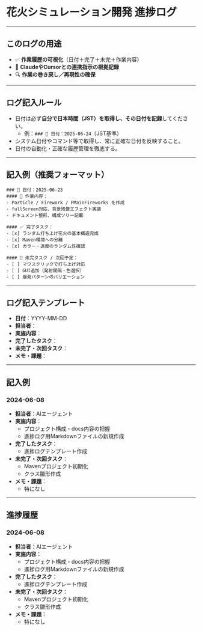 # 花火シミュレーション開発 進捗ログ

---

## このログの用途

* ✅ **作業履歴の可視化**（日付＋完了＋未完＋作業内容）
* 🔁 **ClaudeやCursorとの連携指示の根拠記録**
* 🔍 **作業の巻き戻し／再現性の確保**

---

## ログ記入ルール

- 日付は必ず**自分で日本時間（JST）を取得し、その日付を記録**してください。
  - 例：`### 📅 日付：2025-06-24`（JST基準）
- システム日付やコマンド等で取得し、常に正確な日付を反映すること。
- 日付の自動化・正確な履歴管理を徹底する。

---

## 記入例（推奨フォーマット）

```
### 📅 日付：2025-06-23
#### 🔨 作業内容：
- Particle / Firework / PMainFireworks を作成
- fullScreen対応、背景残像エフェクト実装
- ドキュメント整形、構成ツリー記載

#### ✅ 完了タスク：
- [x] ランダム打ち上げ花火の基本構造完成
- [x] Maven環境への分離
- [x] カラー・速度のランダム性確認

#### 📝 未完タスク / 次回予定：
- [ ] マウスクリックで打ち上げ対応
- [ ] GUI追加（発射間隔・色選択）
- [ ] 爆発パターンのバリエーション
```

---

## ログ記入テンプレート

- **日付**：YYYY-MM-DD
- **担当者**：
- **実施内容**：
- **完了したタスク**：
- **未完了・次回タスク**：
- **メモ・課題**：

---

## 記入例

### 2024-06-08
- **担当者**：AIエージェント
- **実施内容**：
    - プロジェクト構成・docs内容の把握
    - 進捗ログ用Markdownファイルの新規作成
- **完了したタスク**：
    - 進捗ログテンプレート作成
- **未完了・次回タスク**：
    - Mavenプロジェクト初期化
    - クラス雛形作成
- **メモ・課題**：
    - 特になし

---

## 進捗履歴

### 2024-06-08
- **担当者**：AIエージェント
- **実施内容**：
    - プロジェクト構成・docs内容の把握
    - 進捗ログ用Markdownファイルの新規作成
- **完了したタスク**：
    - 進捗ログテンプレート作成
- **未完了・次回タスク**：
    - Mavenプロジェクト初期化
    - クラス雛形作成
- **メモ・課題**：
    - 特になし 